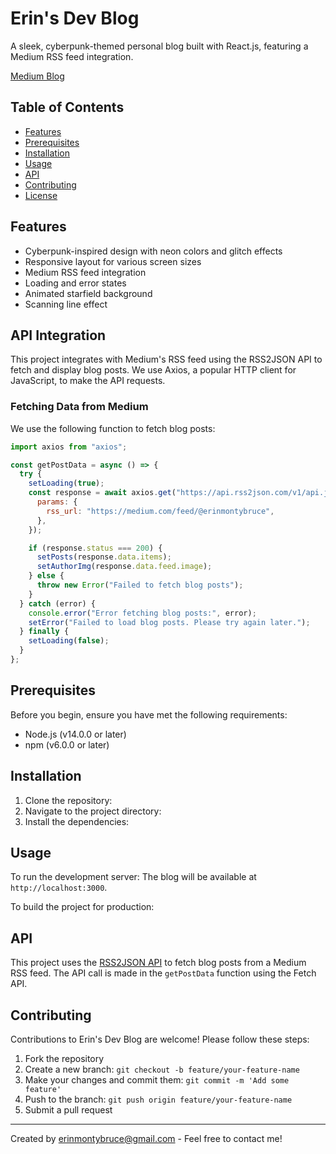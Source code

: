 # Erin's Dev Blog

A sleek, cyberpunk-themed personal blog built with React.js, featuring a Medium RSS feed integration.

[Medium Blog](https://medium.com/@erinmontybruce)

## Table of Contents

- [Features](#features)
- [Prerequisites](#prerequisites)
- [Installation](#installation)
- [Usage](#usage)
- [API](#api)
- [Contributing](#contributing)
- [License](#license)

## Features

- Cyberpunk-inspired design with neon colors and glitch effects
- Responsive layout for various screen sizes
- Medium RSS feed integration
- Loading and error states
- Animated starfield background
- Scanning line effect

## API Integration

This project integrates with Medium's RSS feed using the RSS2JSON API to fetch and display blog posts. We use Axios, a popular HTTP client for JavaScript, to make the API requests.

### Fetching Data from Medium

We use the following function to fetch blog posts:

```javascript
import axios from "axios";

const getPostData = async () => {
  try {
    setLoading(true);
    const response = await axios.get("https://api.rss2json.com/v1/api.json", {
      params: {
        rss_url: "https://medium.com/feed/@erinmontybruce",
      },
    });

    if (response.status === 200) {
      setPosts(response.data.items);
      setAuthorImg(response.data.feed.image);
    } else {
      throw new Error("Failed to fetch blog posts");
    }
  } catch (error) {
    console.error("Error fetching blog posts:", error);
    setError("Failed to load blog posts. Please try again later.");
  } finally {
    setLoading(false);
  }
};
```

## Prerequisites

Before you begin, ensure you have met the following requirements:

- Node.js (v14.0.0 or later)
- npm (v6.0.0 or later)

## Installation

1. Clone the repository:
2. Navigate to the project directory:
3. Install the dependencies:

## Usage

To run the development server:
The blog will be available at `http://localhost:3000`.

To build the project for production:

## API

This project uses the [RSS2JSON API](https://rss2json.com/) to fetch blog posts from a Medium RSS feed. The API call is made in the `getPostData` function using the Fetch API.

## Contributing

Contributions to Erin's Dev Blog are welcome! Please follow these steps:

1. Fork the repository
2. Create a new branch: `git checkout -b feature/your-feature-name`
3. Make your changes and commit them: `git commit -m 'Add some feature'`
4. Push to the branch: `git push origin feature/your-feature-name`
5. Submit a pull request

---

Created by [erinmontybruce@gmail.com](https://medium.com/@erinmontybruce) - Feel free to contact me!

```

```
